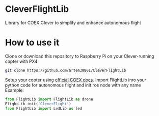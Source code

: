 # CleverFlightLib
Library for COEX Clever to simplify and enhance autonomous flight 

# How to use it
Clone or download this repository to Raspberry Pi on your Clever-running copter with PX4
```bash
git clone https://github.com/artem30801/CleverFlightLib
```
Setup your copter using [official COEX docs](https://clever.copterexpress.com/).
Import FlightLib inro your python code for autonomous flight and init ros node with any name
Example:
```python
from FlightLib import FlightLib as drone
FlightLib.init('CleverFlight') 
from FlightLib import LedLib as led
```

